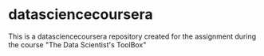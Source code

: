 # datasciencecoursera
This is a datasciencecoursera repository created for the assignment during the course "The Data Scientist's ToolBox"
